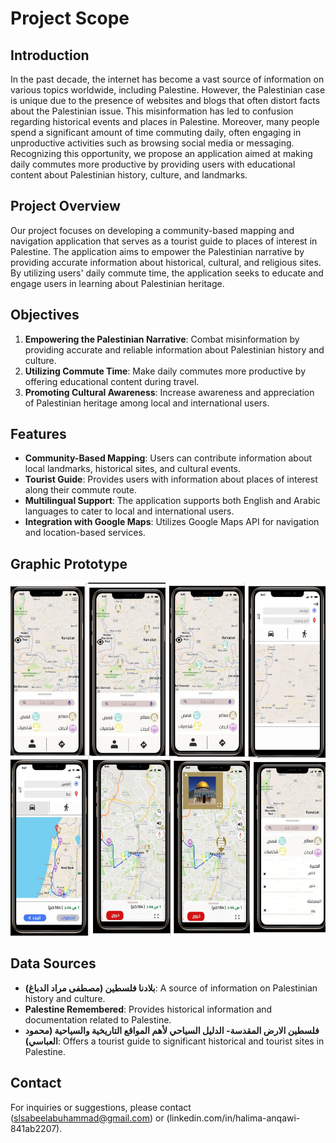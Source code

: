 # Project Scope

## Introduction
In the past decade, the internet has become a vast source of information on various topics worldwide, including Palestine. However, the Palestinian case is unique due to the presence of websites and blogs that often distort facts about the Palestinian issue. This misinformation has led to confusion regarding historical events and places in Palestine. Moreover, many people spend a significant amount of time commuting daily, often engaging in unproductive activities such as browsing social media or messaging. Recognizing this opportunity, we propose an application aimed at making daily commutes more productive by providing users with educational content about Palestinian history, culture, and landmarks.

## Project Overview
Our project focuses on developing a community-based mapping and navigation application that serves as a tourist guide to places of interest in Palestine. The application aims to empower the Palestinian narrative by providing accurate information about historical, cultural, and religious sites. By utilizing users' daily commute time, the application seeks to educate and engage users in learning about Palestinian heritage.

## Objectives
1. **Empowering the Palestinian Narrative**: Combat misinformation by providing accurate and reliable information about Palestinian history and culture.
2. **Utilizing Commute Time**: Make daily commutes more productive by offering educational content during travel.
3. **Promoting Cultural Awareness**: Increase awareness and appreciation of Palestinian heritage among local and international users.

## Features
- **Community-Based Mapping**: Users can contribute information about local landmarks, historical sites, and cultural events.
- **Tourist Guide**: Provides users with information about places of interest along their commute route.
- **Multilingual Support**: The application supports both English and Arabic languages to cater to local and international users.
- **Integration with Google Maps**: Utilizes Google Maps API for navigation and location-based services.

  
## Graphic Prototype
![Prototype](1.jpg)


## Data Sources
- **بلادنا فلسطين (مصطفى مراد الدباغ)**: A source of information on Palestinian history and culture.
- **Palestine Remembered**: Provides historical information and documentation related to Palestine.
- **فلسطين الارض المقدسة- الدليل السياحي لأهم المواقع التاريخية والسياحية (محمود العباسي)**: Offers a tourist guide to significant historical and tourist sites in Palestine.


## Contact
For inquiries or suggestions, please contact (slsabeelabuhammad@gmail.com) or (linkedin.com/in/halima-anqawi-841ab2207).
